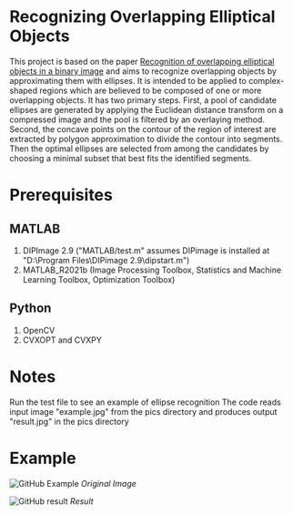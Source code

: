 # Recognizing Overlapping Elliptical Objects

This project is based on the paper [Recognition of overlapping elliptical objects in a binary image](https://link.springer.com/article/10.1007/s10044-020-00951-z)
and aims to recognize overlapping objects by approximating them with ellipses. It is intended to be applied to complex-shaped regions which are believed to be
composed of one or more overlapping objects. It has two primary steps. First, a pool of candidate ellipses are generated by applying the Euclidean distance transform on
a compressed image and the pool is filtered by an overlaying method. Second, the concave points on the contour of the region of interest are extracted by polygon
approximation to divide the contour into segments. Then the optimal ellipses are selected from among the candidates by choosing a minimal subset that best fits the
identified segments.

# Prerequisites

## MATLAB
1. DIPImage 2.9 ("MATLAB/test.m" assumes DIPimage is installed at "D:\Program Files\DIPimage 2.9\dipstart.m")
2. MATLAB_R2021b (Image Processing Toolbox, Statistics and Machine Learning Toolbox, Optimization Toolbox)

## Python
1. OpenCV
2. CVXOPT and CVXPY

# Notes

Run the test file to see an example of ellipse recognition
The code reads input image "example.jpg" from the pics directory and produces output "result.jpg" in the pics directory

# Example

![GitHub Example](/pics/example.jpg)
*Original Image*

![GitHub result](/pics/result.jpg)
*Result*
